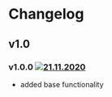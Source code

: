 # Changelog

## v1.0
### v1.0.0 [![21.11.2020](https://img.shields.io/date/1605983602)](https://github.com/d8corp/watch-state-ajax/tree/v1.0.0)
- added base functionality
